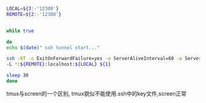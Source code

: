 ```bash

LOCAL=${3:-'12300'}
REMOTE=${2:-'12300'}


while true

do
echo $(date)" ssh tunnel start..."

ssh -NT -o ExitOnForwardFailure=yes -o ServerAliveInterval=60 -o ServerAliveCountMax=100 \
-L *:${REMOTE}:localhost:${LOCAL} ${1}

sleep 30
done

```


tmux与screen的一个区别, tmux貌似不能使用.ssh中的key文件,screen正常